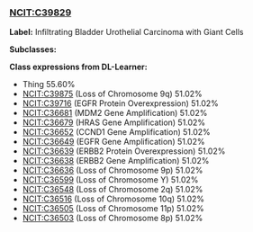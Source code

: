 
### [NCIT:C39829](http://purl.obolibrary.org/obo/NCIT_C39829)
**Label:** Infiltrating Bladder Urothelial Carcinoma with Giant Cells

**Subclasses:** 

**Class expressions from DL-Learner:**

- Thing 55.60%
- [NCIT:C39875](http://purl.obolibrary.org/obo/NCIT_C39875) (Loss of Chromosome 9q) 51.02%
- [NCIT:C39716](http://purl.obolibrary.org/obo/NCIT_C39716) (EGFR Protein Overexpression) 51.02%
- [NCIT:C36681](http://purl.obolibrary.org/obo/NCIT_C36681) (MDM2 Gene Amplification) 51.02%
- [NCIT:C36679](http://purl.obolibrary.org/obo/NCIT_C36679) (HRAS Gene Amplification) 51.02%
- [NCIT:C36652](http://purl.obolibrary.org/obo/NCIT_C36652) (CCND1 Gene Amplification) 51.02%
- [NCIT:C36649](http://purl.obolibrary.org/obo/NCIT_C36649) (EGFR Gene Amplification) 51.02%
- [NCIT:C36639](http://purl.obolibrary.org/obo/NCIT_C36639) (ERBB2 Protein Overexpression) 51.02%
- [NCIT:C36638](http://purl.obolibrary.org/obo/NCIT_C36638) (ERBB2 Gene Amplification) 51.02%
- [NCIT:C36636](http://purl.obolibrary.org/obo/NCIT_C36636) (Loss of Chromosome 9p) 51.02%
- [NCIT:C36599](http://purl.obolibrary.org/obo/NCIT_C36599) (Loss of Chromosome Y) 51.02%
- [NCIT:C36548](http://purl.obolibrary.org/obo/NCIT_C36548) (Loss of Chromosome 2q) 51.02%
- [NCIT:C36516](http://purl.obolibrary.org/obo/NCIT_C36516) (Loss of Chromosome 10q) 51.02%
- [NCIT:C36505](http://purl.obolibrary.org/obo/NCIT_C36505) (Loss of Chromosome 11p) 51.02%
- [NCIT:C36503](http://purl.obolibrary.org/obo/NCIT_C36503) (Loss of Chromosome 8p) 51.02%


